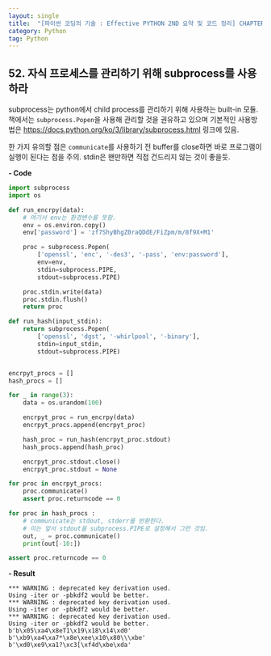 ```yaml
---
layout: single
title:  "[파이썬 코딩의 기술 : Effective PYTHON 2ND 요약 및 코드 정리] CHAPTER 7. 동시성과 병렬성"
category: Python
tag: Python
---
```


## 52. 자식 프로세스를 관리하기 위해 subprocess를 사용하라
subprocess는 python에서 child process를 관리하기 위해 사용하는 built-in 모듈.  
책에서는 `subprocess.Popen`을 사용해 관리할 것을 권유하고 있으며 기본적인 사용방법은 <https://docs.python.org/ko/3/library/subprocess.html> 링크에 있음.

한 가지 유의할 점은 `communicate`를 사용하기 전 buffer를 close하면 바로 프로그램이 실행이 된다는 점을 주의. stdin은 왠만하면 직접 건드리지 않는 것이 좋을듯.  

**- Code**
```python
import subprocess
import os

def run_encrpy(data):
    # 여기서 env는 환경변수를 뜻함.
    env = os.environ.copy()
    env['password'] = 'zf7ShyBhgZ0raQDdE/FiZpm/m/8f9X+M1'

    proc = subprocess.Popen(
        ['openssl', 'enc', '-des3', '-pass', 'env:password'],
        env=env, 
        stdin=subprocess.PIPE,
        stdout=subprocess.PIPE)

    proc.stdin.write(data)
    proc.stdin.flush()
    return proc

def run_hash(input_stdin):
    return subprocess.Popen(
        ['openssl', 'dgst', '-whirlpool', '-binary'],
        stdin=input_stdin,
        stdout=subprocess.PIPE)


encrpyt_procs = []
hash_procs = []

for _ in range(3):
    data = os.urandom(100)

    encrpyt_proc = run_encrpy(data)
    encrpyt_procs.append(encrpyt_proc)

    hash_proc = run_hash(encrpyt_proc.stdout)
    hash_procs.append(hash_proc)

    encrpyt_proc.stdout.close()
    encrpyt_proc.stdout = None

for proc in encrpyt_procs:
    proc.communicate()
    assert proc.returncode == 0

for proc in hash_procs :
    # communicate는 stdout, stderr를 반환한다.
    # 이는 앞서 stdout을 subprocess.PIPE로 설정해서 그런 것임.
    out, _ = proc.communicate()
    print(out[-10:])

assert proc.returncode == 0
```

**- Result**
```text
*** WARNING : deprecated key derivation used.
Using -iter or -pbkdf2 would be better.
*** WARNING : deprecated key derivation used.
Using -iter or -pbkdf2 would be better.
*** WARNING : deprecated key derivation used.
Using -iter or -pbkdf2 would be better.
b'b\x05\xa4\x8eT1\x19\x18\x14\xd0'
b'\xb9\xa4\xa7*\x8e\xee\x10\x80\\\xbe'
b'\xd0\xe9\xa1?\xc3[\xf4d\xbe\xda'
```